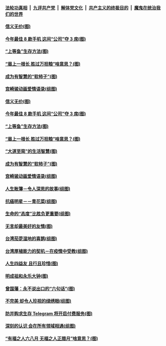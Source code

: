 

####  [法轮功真相](../../../../basic/blob/master/README.md?t=12301103) &nbsp;|&nbsp; [九评共产党](../../../../9ping.md/blob/master/README.md?t=12301103) &nbsp;|&nbsp; [解体党文化](../../../../jtdwh.md/blob/master/README.md?t=12301103)  &nbsp;|&nbsp; [共产主义的终极目的](../../../../gczydzjmd.md/blob/master/README.md?t=12301103) &nbsp;|&nbsp; [魔鬼在统治我们的世界](../../../../mgztzwmdsj.md/blob/master/README.md?t=12301103) 

#### [信义无价(图)](../pages/p8/957471.md?t=12301103) 

#### [今年最佳 8 款手机 这间“公司”夺 3 席(图)](../pages/p8/957414.md?t=12301103) 

#### [“上等鱼”生存方法(图)](../pages/p8/957413.md?t=12301103) 

#### [“眉上一根长 胜过万担粮”啥意思？(图)](../pages/p8/957392.md?t=12301103) 

#### [成为有智慧的“软柿子”(图)](../pages/p8/957269.md?t=12301103) 

#### [宫崎骏动画爱情语录(组图)](../pages/p8/956935.md?t=12301103) 

#### [信义无价(图)](../pages/p8/957471.md?t=12301103) 

#### [今年最佳 8 款手机 这间“公司”夺 3 席(图)](../pages/p8/957414.md?t=12301103) 

#### [“上等鱼”生存方法(图)](../pages/p8/957413.md?t=12301103) 

#### [“眉上一根长 胜过万担粮”啥意思？(图)](../pages/p8/957392.md?t=12301103) 

#### [“大道至简”的生活智慧(图)](../pages/p8/956934.md?t=12301103) 

#### [成为有智慧的“软柿子”(图)](../pages/p8/957269.md?t=12301103) 

#### [宫崎骏动画爱情语录(组图)](../pages/p8/956935.md?t=12301103) 

#### [人生账簿－令人深思的故事(组图)](../pages/p8/956725.md?t=12301103) 

#### [抗癌明星－－青花菜(组图)](../pages/p8/957136.md?t=12301103) 

#### [生命的“态度”比胜负更重要(组图)](../pages/p8/957100.md?t=12301103) 

#### [无言却最美好的友情(图)](../pages/p8/956939.md?t=12301103) 

#### [台湾茄萣湿地的喜鹊(组图)](../pages/p8/957120.md?t=12301103) 

#### [台湾厚植能力的契机－在疫情中受教(组图)](../pages/p8/957115.md?t=12301103) 

#### [人生四益友 且行且珍惜(图)](../pages/p8/957058.md?t=12301103) 

#### [明成祖和永乐大钟(图)](../pages/p8/956938.md?t=12301103) 

#### [曾国藩：永不说出口的“六句话”(图)](../pages/p8/956943.md?t=12301103) 

#### [不完美 却令人珍视的绿绣眼(组图)](../pages/p8/957014.md?t=12301103) 

#### [防并购求生存 Telegram 将开启付费服务(图)](../pages/p8/957004.md?t=12301103) 

#### [深刻的认识 会在所有领域相通(组图)](../pages/p8/956998.md?t=12301103) 

#### [“有福之人六八月 无福之人正腊月”啥意思？(图)](../pages/p8/956910.md?t=12301103) 


